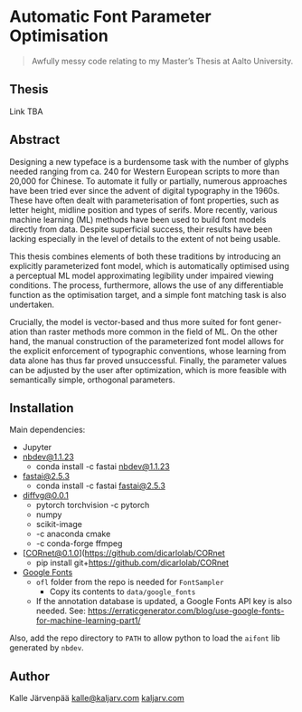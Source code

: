 
# Automatic Font Parameter Optimisation

> Awfully messy code relating to my Master’s Thesis at Aalto University.

## Thesis

Link TBA

## Abstract

Designing a new typeface is a burdensome task with the number of glyphs needed ranging from ca. 240 for Western European scripts to more than 20,000 for Chinese. To automate it fully or partially, numerous approaches have been tried ever since the advent of digital typography in the 1960s. These have often dealt with parameterisation of font properties, such as letter height, midline position and types of serifs. More recently, various machine learning (ML) methods have been used to build font models directly from data. Despite superficial success, their results have been lacking especially in the level of details to the extent of not being usable.

This thesis combines elements of both these traditions by introducing an explicitly parameterized font model, which is automatically optimised using a perceptual ML model approximating legibility under impaired viewing conditions. The process, furthermore, allows the use of any differentiable function as the optimisation target, and a simple font matching task is also undertaken.

Crucially, the model is vector-based and thus more suited for font gener- ation than raster methods more common in the field of ML. On the other hand, the manual construction of the parameterized font model allows for the explicit enforcement of typographic conventions, whose learning from data alone has thus far proved unsuccessful. Finally, the parameter values can be adjusted by the user after optimization, which is more feasible with semantically simple, orthogonal parameters.

## Installation

Main dependencies:
* Jupyter
* [nbdev@1.1.23](https://nbdev.fast.ai/) 
  * conda install -c fastai nbdev@1.1.23
* [fastai@2.5.3](https://docs.fast.ai/#Installing) 
  * conda install -c fastai fastai@2.5.3
* [diffvg@0.0.1](https://github.com/BachiLi/diffvg)
  * pytorch torchvision -c pytorch
  * numpy
  * scikit-image
  * -c anaconda cmake
  * -c conda-forge ffmpeg
* [CORnet@0.1.0](https://github.com/dicarlolab/CORnet
  * pip install git+https://github.com/dicarlolab/CORnet
* [Google Fonts](https://github.com/google/fonts)
  * `ofl` folder from the repo is needed for `FontSampler`
    * Copy its contents to `data/google_fonts`
  * If the annotation database is updated, a Google Fonts API key is also needed. See: https://erraticgenerator.com/blog/use-google-fonts-for-machine-learning-part1/

Also, add the repo directory to `PATH` to allow python to load the `aifont` lib generated by `nbdev`.

## Author

Kalle Järvenpää
[kalle@kaljarv.com](mailto:kalle@kaljarv.com)
[kaljarv.com](https://kaljarv.com/)